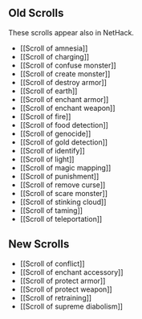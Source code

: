 ## Old Scrolls
These scrolls appear also in NetHack.
- [[Scroll of amnesia]]
- [[Scroll of charging]]
- [[Scroll of confuse monster]]
- [[Scroll of create monster]]
- [[Scroll of destroy armor]]
- [[Scroll of earth]]
- [[Scroll of enchant armor]]
- [[Scroll of enchant weapon]]
- [[Scroll of fire]]
- [[Scroll of food detection]]
- [[Scroll of genocide]]
- [[Scroll of gold detection]]
- [[Scroll of identify]]
- [[Scroll of light]]
- [[Scroll of magic mapping]]
- [[Scroll of punishment]]
- [[Scroll of remove curse]]
- [[Scroll of scare monster]]
- [[Scroll of stinking cloud]]
- [[Scroll of taming]]
- [[Scroll of teleportation]]

## New Scrolls
- [[Scroll of conflict]]
- [[Scroll of enchant accessory]]
- [[Scroll of protect armor]]
- [[Scroll of protect weapon]]
- [[Scroll of retraining]]
- [[Scroll of supreme diabolism]]